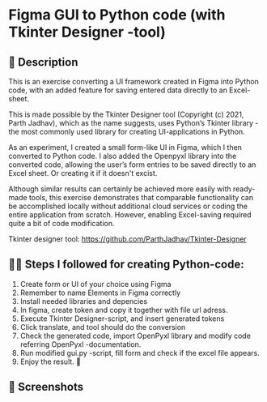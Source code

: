
# Figma GUI to Python code (with Tkinter Designer -tool)

## 📌 Description 

This is an exercise converting a UI framework created in Figma into Python code, with an added feature for saving entered data directly to an Excel-sheet.

This is made possible by the Tkinter Designer tool (Copyright (c) 2021, Parth Jadhav), which as the name suggests, uses Python’s Tkinter library -the most commonly used library for creating UI-applications in Python.

As an experiment, I created a small form-like UI in Figma, which I then converted to Python code. I also added the Openpyxl library into the converted code, allowing the user’s form entries to be saved directly to an Excel sheet. Or creating it if it doesn't excist.

Although similar results can certainly be achieved more easily with ready-made tools, this exercise demonstrates that comparable functionality can be accomplished locally without additional cloud services or coding the entire application from scratch. However, enabling Excel-saving required quite a bit of code modification.

Tkinter designer tool: https://github.com/ParthJadhav/Tkinter-Designer

## 👨‍🏫 Steps I followed for creating Python-code:

1. Create form or UI of your choice using Figma
2. Remember to name Elements in Figma correctly
3. Install needed libraries and depencies
4. In figma, create token and copy it together with file url adress.
5. Execute Tkinter Designer-script, and insert generated tokens
6. Click translate, and tool should do the conversion
7. Check the generated code, import OpenPyxl library and modify code referring OpenPyxl -documentation.
8. Run modified gui.py -script, fill form and check if the excel file appears.
9. Enjoy the result. 🙂

## 🥅 Screenshots

